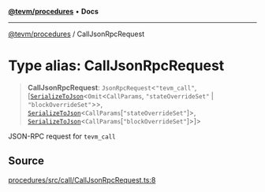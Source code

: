 [**@tevm/procedures**](../README.md) • **Docs**

***

[@tevm/procedures](../globals.md) / CallJsonRpcRequest

# Type alias: CallJsonRpcRequest

> **CallJsonRpcRequest**: `JsonRpcRequest`\<`"tevm_call"`, [[`SerializeToJson`](SerializeToJson.md)\<`Omit`\<`CallParams`, `"stateOverrideSet"` \| `"blockOverrideSet"`\>\>, [`SerializeToJson`](SerializeToJson.md)\<`CallParams`\[`"stateOverrideSet"`\]\>, [`SerializeToJson`](SerializeToJson.md)\<`CallParams`\[`"blockOverrideSet"`\]\>]\>

JSON-RPC request for `tevm_call`

## Source

[procedures/src/call/CallJsonRpcRequest.ts:8](https://github.com/evmts/tevm-monorepo/blob/main/packages/procedures/src/call/CallJsonRpcRequest.ts#L8)
